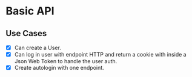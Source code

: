 # Basic API

## Use Cases

- [X] Can create a User.
- [X] Can log in user with endpoint HTTP and return a cookie with inside a Json Web Token 
  to handle the user auth.
-[X] Create autologin with one endpoint.